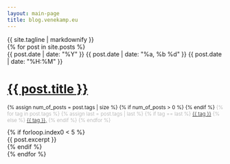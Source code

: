 ```yaml
---
layout: main-page
title: blog.venekamp.eu
---
```


<div class="container-fluid">
    <div class="row">
        <div class="col-sm-12 preliminary">
			{{ site.tagline | markdownify }}
        </div>
    </div>
</div>

<div class="content">
    <div class="container-fluid">
        <div class="row">
            <div class="col-sm-8 posts-column">
                {% for post in site.posts %}
                <div class="post">
                    <div class="post-creation">
                        <span class="post-year">{{ post.date | date: "%Y" }}</span>
                        <span class="post-date">{{ post.date | date: "%a, %b %d" }}</span>
                        <span class="post-time">{{ post.date | date: "%H:%M" }}</span>
                    </div>
                    <h1><a class="post-title" href="{{ post.url }}">{{ post.title }}</a></h1>
                    <div style="font-size: 0.85em; margin-bottom: 1em">
                        {% assign num_of_posts = post.tags | size %}
                        {% if num_of_posts > 0 %}
                        <span><i class="fa fa-tags"></i></span>
                        {% endif %}
                        <ul style="display: inline; color: #aaa; font-weight: 300; list-style-type: none; padding: 0; margin: 0">
                            {% for tag in post.tags %}
                            {% assign last = post.tags | last %}
                            {% if tag == last %}
                            <li style="display: inline-block"><a href="{{ site.url }}/tags/index.html#{{ tag }}-link">{{ tag }}</a></li>
                            {% else %}
                            <li style="display: inline-block"><a href="{{ site.url }}/tags/index.html#{{ tag }}-link">{{ tag }}, </a></li>
                            {% endif %}
                            {% endfor %}
                        </ul>
                    </div>
                    {% if forloop.index0 < 5 %}
                        <div class="post-body">{{ post.excerpt }}</div>
                    {% endif %}
                </div>
                {% endfor %}
            </div>
        </div>
    </div>
</div>
